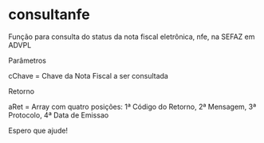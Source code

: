 # consultanfe

Função para consulta do status da nota fiscal eletrônica, nfe, na SEFAZ em ADVPL

Parâmetros

cChave = Chave da Nota Fiscal a ser consultada

Retorno

aRet = Array com quatro posições:
1ª Código do Retorno,
2ª Mensagem,
3ª Protocolo,
4ª Data de Emissao


Espero que ajude!
